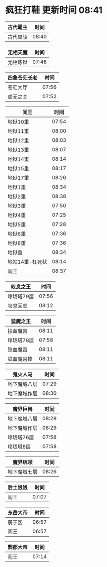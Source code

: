 # 疯狂打鞋 更新时间 08:41

| 古代霸主   | 时间    |
|--------|-------|
| 古代皇陵 | 08:40 |

| 无相天魔   | 时间    |
|--------|-------|
| 无相炼狱 | 07:46 |

| 四象苍茫长老   | 时间    |
|--------|-------|
| 苍茫大厅 | 07:56 |
| 虚无之关 | 07:52 |

| 间王   | 时间    |
|--------|-------|
| 地狱10重 | 07:54 |
| 地狱11重 | 08:00 |
| 地狱12重 | 08:03 |
| 地狱13重 | 08:07 |
| 地狱14重 | 08:14 |
| 地狱15重 | 08:17 |
| 地狱17重 | 08:26 |
| 地狱1重 | 08:34 |
| 地狱2重 | 08:38 |
| 地狱3重 | 07:50 |
| 地狱4重 | 07:25 |
| 地狱5重 | 07:28 |
| 地狱6重 | 07:36 |
| 地狱8重 | 07:36 |
| 地狱重 | 08:34 |
| 地站14重-枉死状 | 08:14 |
| 阎王 | 08:37 |

| 叹息之王   | 时间    |
|--------|-------|
| 玲珑塔79层 | 07:56 |
| 叹息回廊 | 08:12 |

| 猛魔之王   | 时间    |
|--------|-------|
| 扶血魔宫 | 08:11 |
| 玲珑塔78层 | 07:58 |
| 铁血魔宫 | 08:11 |
| 铁血魔宫掉 | 08:11 |

| 鬼火人马   | 时间    |
|--------|-------|
| 地下魔域八层 | 07:29 |
| 地下魔域作层 | 08:30 |

| 魔界巨兽   | 时间    |
|--------|-------|
| 地下魔域八层 | 08:29 |
| 地下魔域作层 | 08:29 |
| 玲珑塔76层 | 07:58 |
| 玲珑塔8层 | 07:58 |

| 魔界统领   | 时间    |
|--------|-------|
| 地下魔域七层 | 08:26 |

| 后土娘娘   | 时间    |
|--------|-------|
| 阎王 | 07:07 |

| 东岳大帝   | 时间    |
|--------|-------|
| 册于区 | 06:57 |
| 阎王 | 06:57 |

| 酆都大帝   | 时间    |
|--------|-------|
| 阎王 | 07:14 |